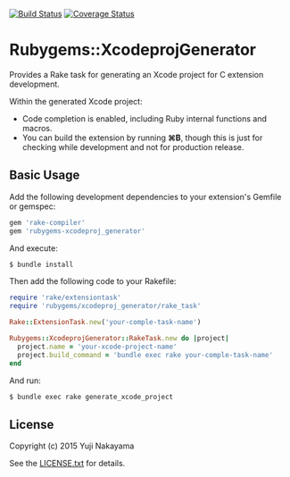 [![Build Status](https://travis-ci.org/yujinakayama/rubygems-xcodeproj_generator.svg?branch=master&style=flat)](https://travis-ci.org/yujinakayama/rubygems-xcodeproj_generator)
[![Coverage Status](http://img.shields.io/coveralls/yujinakayama/rubygems-xcodeproj_generator/master.svg?style=flat)](https://coveralls.io/r/yujinakayama/rubygems-xcodeproj_generator)

# Rubygems::XcodeprojGenerator

Provides a Rake task for generating an Xcode project for C extension development.

Within the generated Xcode project:

* Code completion is enabled, including Ruby internal functions and macros.
* You can build the extension by running **⌘B**, though this is just for checking while development and not for production release.

## Basic Usage

Add the following development dependencies to your extension's Gemfile or gemspec:

```ruby
gem 'rake-compiler'
gem 'rubygems-xcodeproj_generator'
```

And execute:

```bash
$ bundle install
```

Then add the following code to your Rakefile:

```ruby
require 'rake/extensiontask'
require 'rubygems/xcodeproj_generator/rake_task'

Rake::ExtensionTask.new('your-comple-task-name')

Rubygems::XcodeprojGenerator::RakeTask.new do |project|
  project.name = 'your-xcode-project-name'
  project.build_command = 'bundle exec rake your-comple-task-name'
end
```

And run:

```bash
$ bundle exec rake generate_xcode_project
```

## License

Copyright (c) 2015 Yuji Nakayama

See the [LICENSE.txt](LICENSE.txt) for details.
